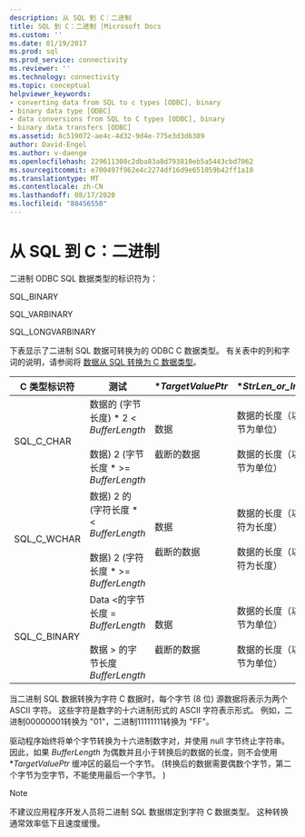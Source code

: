 ```yaml
---
description: 从 SQL 到 C：二进制
title: SQL 到 C：二进制 |Microsoft Docs
ms.custom: ''
ms.date: 01/19/2017
ms.prod: sql
ms.prod_service: connectivity
ms.reviewer: ''
ms.technology: connectivity
ms.topic: conceptual
helpviewer_keywords:
- converting data from SQL to c types [ODBC], binary
- binary data type [ODBC]
- data conversions from SQL to C types [ODBC], binary
- binary data transfers [ODBC]
ms.assetid: 8c519072-ae4c-4d32-9d4e-775e3d3d6389
author: David-Engel
ms.author: v-daenge
ms.openlocfilehash: 229611308c2dba83a8d793810eb5a5443cbd7062
ms.sourcegitcommit: e700497f962e4c2274df16d9e651059b42ff1a10
ms.translationtype: MT
ms.contentlocale: zh-CN
ms.lasthandoff: 08/17/2020
ms.locfileid: "88456550"
---
```

# <a name="sql-to-c-binary"></a>从 SQL 到 C：二进制
二进制 ODBC SQL 数据类型的标识符为：  
  
 SQL_BINARY  
  
 SQL_VARBINARY  
  
 SQL_LONGVARBINARY  
  
 下表显示了二进制 SQL 数据可转换为的 ODBC C 数据类型。 有关表中的列和字词的说明，请参阅将 [数据从 SQL 转换为 C 数据类型](../../../odbc/reference/appendixes/converting-data-from-sql-to-c-data-types.md)。  
  
|C 类型标识符|测试|**TargetValuePtr*|**StrLen_or_IndPtr*|SQLSTATE|  
|-----------------------|----------|------------------------|----------------------------|--------------|  
|SQL_C_CHAR|数据的 (字节长度) \* 2 < *BufferLength*<br /><br /> 数据) 2 (字节长度 \* >= *BufferLength*|数据<br /><br /> 截断的数据|数据的长度（以字节为单位）<br /><br /> 数据的长度（以字节为单位）|不适用<br /><br /> 01004|  
|SQL_C_WCHAR|数据) 2 的 (字符长度 \* < *BufferLength*<br /><br /> 数据) 2 (字符长度 \* >= *BufferLength*|数据<br /><br /> 截断的数据|数据的长度（以字符为长度）<br /><br /> 数据的长度（以字符为长度）|不适用<br /><br /> 01004|  
|SQL_C_BINARY|Data <的字节长度 = *BufferLength*<br /><br /> 数据 > 的字节长度 *BufferLength*|数据<br /><br /> 截断的数据|数据的长度（以字节为单位）<br /><br /> 数据的长度（以字节为单位）|不适用<br /><br /> 01004|  
  
 当二进制 SQL 数据转换为字符 C 数据时，每个字节 (8 位) 源数据将表示为两个 ASCII 字符。 这些字符是数字的十六进制形式的 ASCII 字符表示形式。 例如，二进制00000001转换为 "01"，二进制11111111转换为 "FF"。  
  
 驱动程序始终将单个字节转换为十六进制数字对，并使用 null 字节终止字符串。 因此，如果 *BufferLength* 为偶数并且小于转换后的数据的长度，则不会使用 **TargetValuePtr* 缓冲区的最后一个字节。  (转换后的数据需要偶数个字节，第二个字节为空字节，不能使用最后一个字节。 )   
  
> [!NOTE]  
>  不建议应用程序开发人员将二进制 SQL 数据绑定到字符 C 数据类型。 这种转换通常效率低下且速度缓慢。
